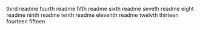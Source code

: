 third readme
fourth readme
fifth readme
sixth readme
seveth readme
eight readme
ninth readme
tenth readme
eleventh readme
twelvth
thirteen
fourteen
fifteen
